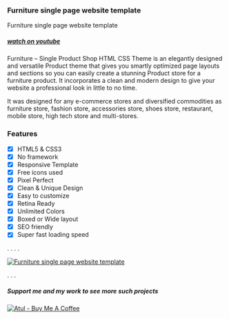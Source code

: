 ### Furniture single page website template

Furniture single page website template

##### [watch on youtube](https://youtu.be/6Az1D22fN6E)

Furniture – Single Product Shop HTML CSS Theme is an elegantly designed and versatile Product theme that gives you smartly optimized page layouts and sections so you can easily create a stunning Product store for a furniture product. It incorporates a clean and modern design to give your website a professional look in little to no time.

It was designed for any e-commerce stores and diversified commodities as furniture store, fashion store, accessories store, shoes store, restaurant, mobile store, high tech store and multi-stores.


### Features
- [x] HTML5 & CSS3
- [x] No framework
- [x] Responsive Template
- [x] Free icons used
- [x] Pixel Perfect
- [x] Clean & Unique Design
- [x] Easy to customize
- [x] Retina Ready
- [x] Unlimited Colors
- [x] Boxed or Wide layout
- [x] SEO friendly
- [x] Super fast loading speed

.
.
.
.

[![Furniture single page website template](https://i.ibb.co/vwN8cgW/live-demo.png)](https://furniture-atulcodex.netlify.app/)

.
.
.
##### Support me and my work to see more such projects
[![Atul - Buy Me A Coffee](https://i.ibb.co/7rR9S4L/buy-me-a-coffee.png)](https://www.buymeacoffee.com/atulcodex)